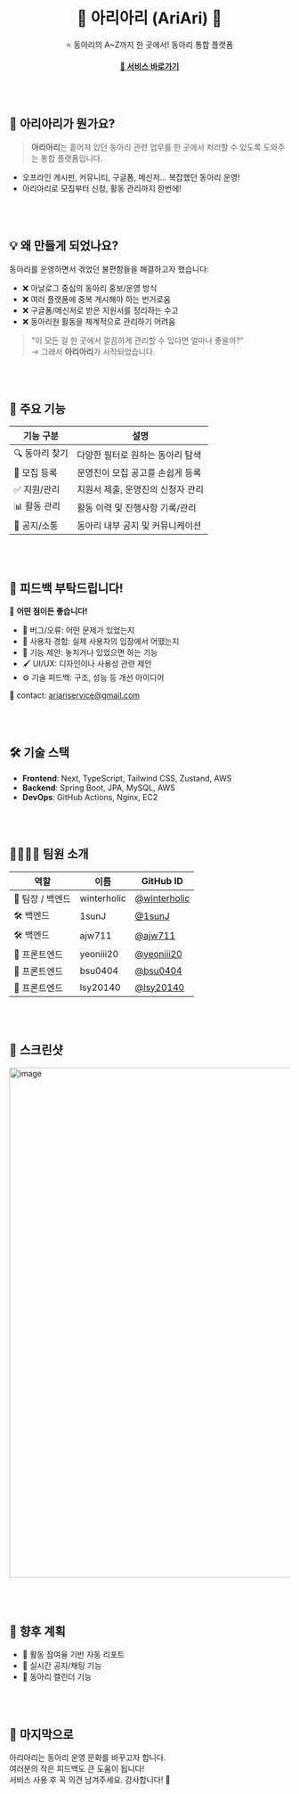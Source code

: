 <h1 align="center">🎉 아리아리 (AriAri) 🎉</h1>
<p align="center">⭐ 동아리의 A~Z까지 한 곳에서! 동아리 통합 플랫폼</p>

<p align="center">
  <a href="https://ariari.kr"><strong>🔗 서비스 바로가기</strong></a>
</p>

<br/>
<br/>

## 🧐 아리아리가 뭔가요?

> **아리아리**는 흩어져 있던 동아리 관련 업무를 한 곳에서 처리할 수 있도록 도와주는 통합 플랫폼입니다.

- 오프라인 게시판, 커뮤니티, 구글폼, 메신저… 복잡했던 동아리 운영!
- 아리아리로 모집부터 신청, 활동 관리까지 한번에!

<br/>
<br/>

## 💡 왜 만들게 되었나요?

동아리를 운영하면서 겪었던 불편함들을 해결하고자 했습니다:

- ❌ 아날로그 중심의 동아리 홍보/운영 방식
- ❌ 여러 플랫폼에 중복 게시해야 하는 번거로움
- ❌ 구글폼/메신저로 받은 지원서를 정리하는 수고
- ❌ 동아리원 활동을 체계적으로 관리하기 어려움

> "이 모든 걸 한 곳에서 깔끔하게 관리할 수 있다면 얼마나 좋을까?"  
> → 그래서 **아리아리**가 시작되었습니다.

<br/>
<br/>

## 🚀 주요 기능

| 기능 구분      | 설명 |
|----------------|------|
| 🔍 동아리 찾기 | 다양한 필터로 원하는 동아리 탐색 |
| 📝 모집 등록   | 운영진이 모집 공고를 손쉽게 등록 |
| ✅ 지원/관리   | 지원서 제출, 운영진의 신청자 관리 |
| 📊 활동 관리   | 활동 이력 및 진행사항 기록/관리 |
| 📢 공지/소통   | 동아리 내부 공지 및 커뮤니케이션 |

<br/>
<br/>

## 🧪 피드백 부탁드립니다!

👀 **어떤 점이든 좋습니다!**

- 🐛 버그/오류: 어떤 문제가 있었는지
- 🧠 사용자 경험: 실제 사용자의 입장에서 어땠는지
- 💬 기능 제안: 놓치거나 있었으면 하는 기능
- 🖌️ UI/UX: 디자인이나 사용성 관련 제안
- ⚙️ 기술 피드백: 구조, 성능 등 개선 아이디어

📧 contact: [ariariservice@gmail.com](mailto:ariariservice@gmail.com)

<br/>
<br/>

## 🛠️ 기술 스택

- **Frontend**: Next, TypeScript, Tailwind CSS, Zustand, AWS
- **Backend**: Spring Boot, JPA, MySQL, AWS
- **DevOps**: GitHub Actions, Nginx, EC2

<br/>
<br/>

## 👨‍👩‍👧‍👦 팀원 소개

| 역할           | 이름         | GitHub ID |
|----------------|--------------|-----------|
| 👑 팀장 / 백엔드 | winterholic | [@winterholic](https://github.com/winterholic) |
| 🛠️ 백엔드       | 1sunJ       | [@1sunJ](https://github.com/1sunJ) |
| 🛠️ 백엔드       | ajw711      | [@ajw711](https://github.com/ajw711) |
| 🎨 프론트엔드    | yeoniii20   | [@yeoniii20](https://github.com/yeoniii20) |
| 🎨 프론트엔드    | bsu0404     | [@bsu0404](https://github.com/bsu0404) |
| 🎨 프론트엔드    | lsy20140    | [@lsy20140](https://github.com/lsy20140) |

<br/>
<br/>

## 📸 스크린샷

<img width="1252" height="916" alt="image" src="https://github.com/user-attachments/assets/66feeb8c-0f88-4508-b715-d14578270217" />

<br/>
<br/>
<br/>
<br/>

## 📌 향후 계획

- 🔧 활동 참여율 기반 자동 리포트
- 💬 실시간 공지/채팅 기능
- 📅 동아리 캘린더 기능

<br/>
<br/>

## 🙏 마지막으로

아리아리는 동아리 운영 문화를 바꾸고자 합니다.  
여러분의 작은 피드백도 큰 도움이 됩니다!  
서비스 사용 후 꼭 의견 남겨주세요. 감사합니다! 💙
